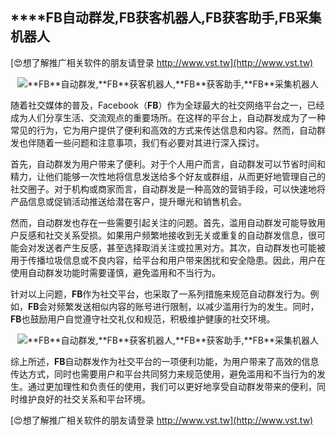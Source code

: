 ## ****FB**自动群发,**FB**获客机器人,**FB**获客助手,**FB**采集机器人**

[😍想了解推广相关软件的朋友请登录 http://www.vst.tw](http://www.vst.tw)

 <center><img src="https://vst.tw/MP4/tuiguang/png/7.png" alt="**FB**自动群发,**FB**获客机器人,**FB**获客助手,**FB**采集机器人"></center>

随着社交媒体的普及，Facebook（**FB**）作为全球最大的社交网络平台之一，已经成为人们分享生活、交流观点的重要场所。在这样的平台上，自动群发成为了一种常见的行为，它为用户提供了便利和高效的方式来传达信息和内容。然而，自动群发也伴随着一些问题和注意事项，我们有必要对其进行深入探讨。

首先，自动群发为用户带来了便利。对于个人用户而言，自动群发可以节省时间和精力，让他们能够一次性地将信息发送给多个好友或群组，从而更好地管理自己的社交圈子。对于机构或商家而言，自动群发是一种高效的营销手段，可以快速地将产品信息或促销活动推送给潜在客户，提升曝光和销售机会。

然而，自动群发也存在一些需要引起关注的问题。首先，滥用自动群发可能导致用户反感和社交关系受损。如果用户频繁地接收到无关或重复的自动群发信息，很可能会对发送者产生反感，甚至选择取消关注或拉黑对方。其次，自动群发也可能被用于传播垃圾信息或不良内容，给平台和用户带来困扰和安全隐患。因此，用户在使用自动群发功能时需要谨慎，避免滥用和不当行为。

针对以上问题，**FB**作为社交平台，也采取了一系列措施来规范自动群发行为。例如，**FB**会对频繁发送相似内容的账号进行限制，以减少滥用行为的发生。同时，**FB**也鼓励用户自觉遵守社交礼仪和规范，积极维护健康的社交环境。

 <center><img src="https://vst.tw/MP4/tuiguang/png/2.png" alt="**FB**自动群发,**FB**获客机器人,**FB**获客助手,**FB**采集机器人"></center>

综上所述，**FB**自动群发作为社交平台的一项便利功能，为用户带来了高效的信息传达方式，同时也需要用户和平台共同努力来规范使用，避免滥用和不当行为的发生。通过更加理性和负责任的使用，我们可以更好地享受自动群发带来的便利，同时维护良好的社交关系和平台环境。

[😍想了解推广相关软件的朋友请登录 http://www.vst.tw](http://www.vst.tw)



